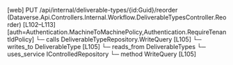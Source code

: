 [web] PUT /api/internal/deliverable-types/{id:Guid}/reorder  (Dataverse.Api.Controllers.Internal.Workflow.DeliverableTypesController.Reorder)  [L102–L113] [auth=Authentication.MachineToMachinePolicy,Authentication.RequireTenantIdPolicy]
  └─ calls DeliverableTypeRepository.WriteQuery [L105]
  └─ writes_to DeliverableType [L105]
    └─ reads_from DeliverableTypes
  └─ uses_service IControlledRepository<DeliverableType>
    └─ method WriteQuery [L105]

